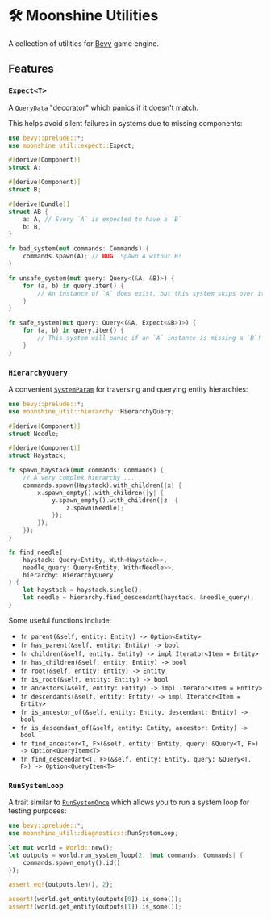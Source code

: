 # 🛠️ Moonshine Utilities

A collection of utilities for [Bevy](https://github.com/bevyengine/bevy) game engine.

## Features

### `Expect<T>`

A [`QueryData`](https://docs.rs/bevy/latest/bevy/ecs/query/trait.QueryData.html) "decorator" which panics if it doesn't match.

This helps avoid silent failures in systems due to missing components:

```rust
use bevy::prelude::*;
use moonshine_util::expect::Expect;

#[derive(Component)]
struct A;

#[derive(Component)]
struct B;

#[derive(Bundle)]
struct AB {
    a: A, // Every `A` is expected to have a `B`
    b: B,
}

fn bad_system(mut commands: Commands) {
    commands.spawn(A); // BUG: Spawn A witout B!
}

fn unsafe_system(mut query: Query<(&A, &B)>) {
    for (a, b) in query.iter() {
        // An instance of `A` does exist, but this system skips over it silently!
    }
}

fn safe_system(mut query: Query<(&A, Expect<&B>)>) {
    for (a, b) in query.iter() {
        // This system will panic if an `A` instance is missing a `B`!
    }
}
```

### `HierarchyQuery`

A convenient [`SystemParam`](https://docs.rs/bevy/latest/bevy/ecs/system/trait.SystemParam.html) for traversing and querying entity hierarchies:

```rust
use bevy::prelude::*;
use moonshine_util::hierarchy::HierarchyQuery;

#[derive(Component)]
struct Needle;

#[derive(Component)]
struct Haystack;

fn spawn_haystack(mut commands: Commands) {
    // A very complex hierarchy ...
    commands.spawn(Haystack).with_children(|x| {
        x.spawn_empty().with_children(|y| {
            y.spawn_empty().with_children(|z| {
                z.spawn(Needle);
            });
        });
    });
}

fn find_needle(
    haystack: Query<Entity, With<Haystack>>,
    needle_query: Query<Entity, With<Needle>>,
    hierarchy: HierarchyQuery
) {
    let haystack = haystack.single();
    let needle = hierarchy.find_descendant(haystack, &needle_query);
}
```

Some useful functions include:

- `fn parent(&self, entity: Entity) -> Option<Entity>`
- `fn has_parent(&self, entity: Entity) -> bool`
- `fn children(&self, entity: Entity) -> impl Iterator<Item = Entity>`
- `fn has_children(&self, entity: Entity) -> bool`
- `fn root(&self, entity: Entity) -> Entity`
- `fn is_root(&self, entity: Entity) -> bool`
- `fn ancestors(&self, entity: Entity) -> impl Iterator<Item = Entity>`
- `fn descendants(&self, entity: Entity) -> impl Iterator<Item = Entity>`
- `fn is_ancestor_of(&self, entity: Entity, descendant: Entity) -> bool`
- `fn is_descendant_of(&self, entity: Entity, ancestor: Entity) -> bool`
- `fn find_ancestor<T, F>(&self, entity: Entity, query: &Query<T, F>) -> Option<QueryItem<T>`
- `fn find_descendant<T, F>(&self, entity: Entity, query: &Query<T, F>) -> Option<QueryItem<T>`

### `RunSystemLoop`

A trait similar to [`RunSystemOnce`](https://docs.rs/bevy/latest/bevy/ecs/system/trait.RunSystemOnce.html) which allows you to run a system loop for testing purposes:

```rust
use bevy::prelude::*;
use moonshine_util::diagnostics::RunSystemLoop;

let mut world = World::new();
let outputs = world.run_system_loop(2, |mut commands: Commands| {
    commands.spawn_empty().id()
});

assert_eq!(outputs.len(), 2);

assert!(world.get_entity(outputs[0]).is_some());
assert!(world.get_entity(outputs[1]).is_some());
```
